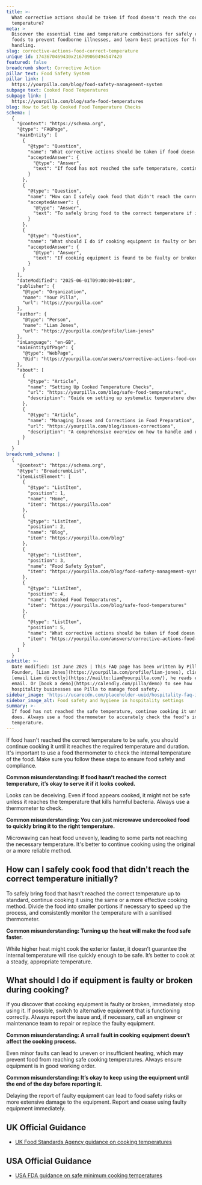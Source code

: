 ```yaml
---
title: >-
  What corrective actions should be taken if food doesn't reach the correct
  temperature?
meta: >
  Discover the essential time and temperature combinations for safely cooking
  foods to prevent foodborne illnesses, and learn best practices for food
  handling.
slug: corrective-actions-food-correct-temperature
unique id: 1743670469430x216709060494547420
featured: false
breadcrumb short: Corrective Action
pillar text: Food Safety System
pillar link: |
  https://yourpilla.com/blog/food-safety-management-system
subpage text: Cooked Food Temperatures
subpage link: |
  https://yourpilla.com/blog/safe-food-temperatures
blog: How to Set Up Cooked Food Temperature Checks
schema: |
  {
    "@context": "https://schema.org",
    "@type": "FAQPage",
    "mainEntity": [
      {
        "@type": "Question",
        "name": "What corrective actions should be taken if food doesn't reach the correct temperature?",
        "acceptedAnswer": {
          "@type": "Answer",
          "text": "If food has not reached the safe temperature, continue cooking it until it does. Always use a food thermometer to accurately check the food's internal temperature. Ensure that these steps are followed to maintain food safety and compliance."
        }
      },
      {
        "@type": "Question",
        "name": "How can I safely cook food that didn't reach the correct temperature initially?",
        "acceptedAnswer": {
          "@type": "Answer",
          "text": "To safely bring food to the correct temperature if it hasn't initially done so, continue using the same or a more effective cooking method. Consider dividing the food into smaller portions for faster cooking and consistently monitor the temperature using a sanitised thermometer."
        }
      },
      {
        "@type": "Question",
        "name": "What should I do if cooking equipment is faulty or broken during cooking?",
        "acceptedAnswer": {
          "@type": "Answer",
          "text": "If cooking equipment is found to be faulty or broken, cease its use immediately. If possible, use alternative equipment that is properly functioning. Report the fault promptly, and if necessary, arrange for repairs or replacement to ensure food safety."
        }
      }
    ],
    "dateModified": "2025-06-01T09:00:00+01:00",
    "publisher": {
      "@type": "Organization",
      "name": "Your Pilla",
      "url": "https://yourpilla.com"
    },
    "author": {
      "@type": "Person",
      "name": "Liam Jones",
      "url": "https://yourpilla.com/profile/liam-jones"
    },
    "inLanguage": "en-GB",
    "mainEntityOfPage": {
      "@type": "WebPage",
      "@id": "https://yourpilla.com/answers/corrective-actions-food-correct-temperature"
    },
    "about": [
      {
        "@type": "Article",
        "name": "Setting Up Cooked Temperature Checks",
        "url": "https://yourpilla.com/blog/safe-food-temperatures",
        "description": "Guide on setting up systematic temperature checks for cooked foods to ensure food safety and compliance."
      },
      {
        "@type": "Article",
        "name": "Managing Issues and Corrections in Food Preparation",
        "url": "https://yourpilla.com/blog/issues-corrections",
        "description": "A comprehensive overview on how to handle and record corrections and issues encountered during food preparation processes."
      }
    ]
  }
breadcrumb_schema: |
  {
    "@context": "https://schema.org",
    "@type": "BreadcrumbList",
    "itemListElement": [
      {
        "@type": "ListItem",
        "position": 1,
        "name": "Home",
        "item": "https://yourpilla.com"
      },
      {
        "@type": "ListItem",
        "position": 2,
        "name": "Blog",
        "item": "https://yourpilla.com/blog"
      },
      {
        "@type": "ListItem",
        "position": 3,
        "name": "Food Safety System",
        "item": "https://yourpilla.com/blog/food-safety-management-system"
      },
      {
        "@type": "ListItem",
        "position": 4,
        "name": "Cooked Food Temperatures",
        "item": "https://yourpilla.com/blog/safe-food-temperatures"
      },
      {
        "@type": "ListItem",
        "position": 5,
        "name": "What corrective actions should be taken if food doesn't reach the correct temperature?",
        "item": "https://yourpilla.com/answers/corrective-actions-food-correct-temperature"
      }
    ]
  }
subtitle: >-
  Date modified: 1st June 2025 | This FAQ page has been written by Pilla
  Founder, [Liam Jones](https://yourpilla.com/profile/liam-jones), click to
  [email Liam directly](https://mailto:liam@yourpilla.com/), he reads every
  email. Or [book a demo](https://calendly.com/pilla/demo) to see how
  hospitality businesses use Pilla to manage food safety.
sidebar_image: 'https://ucarecdn.com/placeholder-uuid/hospitality-faq-image.jpg'
sidebar_image_alt: Food safety and hygiene in hospitality settings
summary: >-
  If food has not reached the safe temperature, continue cooking it until it
  does. Always use a food thermometer to accurately check the food's internal
  temperature.
---
```

If food hasn't reached the correct temperature to be safe, you should continue cooking it until it reaches the required temperature and duration. It's important to use a food thermometer to check the internal temperature of the food. Make sure you follow these steps to ensure food safety and compliance.

**Common misunderstanding: If food hasn’t reached the correct temperature, it’s okay to serve it if it looks cooked.**

Looks can be deceiving. Even if food appears cooked, it might not be safe unless it reaches the temperature that kills harmful bacteria. Always use a thermometer to check.

**Common misunderstanding: You can just microwave undercooked food to quickly bring it to the right temperature.**

Microwaving can heat food unevenly, leading to some parts not reaching the necessary temperature. It's better to continue cooking using the original or a more reliable method.

## How can I safely cook food that didn't reach the correct temperature initially?

To safely bring food that hasn't reached the correct temperature up to standard, continue cooking it using the same or a more effective cooking method. Divide the food into smaller portions if necessary to speed up the process, and consistently monitor the temperature with a sanitised thermometer.

**Common misunderstanding: Turning up the heat will make the food safe faster.**

While higher heat might cook the exterior faster, it doesn’t guarantee the internal temperature will rise quickly enough to be safe. It’s better to cook at a steady, appropriate temperature.

## What should I do if equipment is faulty or broken during cooking?

If you discover that cooking equipment is faulty or broken, immediately stop using it. If possible, switch to alternative equipment that is functioning correctly. Always report the issue and, if necessary, call an engineer or maintenance team to repair or replace the faulty equipment.

**Common misunderstanding: A small fault in cooking equipment doesn’t affect the cooking process.**

Even minor faults can lead to uneven or insufficient heating, which may prevent food from reaching safe cooking temperatures. Always ensure equipment is in good working order.

**Common misunderstanding: It’s okay to keep using the equipment until the end of the day before reporting it.**

Delaying the report of faulty equipment can lead to food safety risks or more extensive damage to the equipment. Report and cease using faulty equipment immediately.

## UK Official Guidance

-   [UK Food Standards Agency guidance on cooking temperatures](https://www.food.gov.uk/safety-hygiene/cooking-your-food)

## USA Official Guidance

-   [USA FDA guidance on safe minimum cooking temperatures](https://www.fda.gov/media/107000/download)
